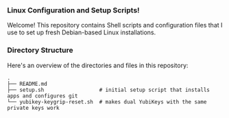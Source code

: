### Linux Configuration and Setup Scripts!
Welcome! This repository contains Shell scripts and configuration files that I use to set up fresh Debian-based Linux installations.

### Directory Structure

Here's an overview of the directories and files in this repository:

```shell
.
├── README.md
├── setup.sh                  # initial setup script that installs apps and configures git
└── yubikey-keygrip-reset.sh  # makes dual YubiKeys with the same private keys work
```
